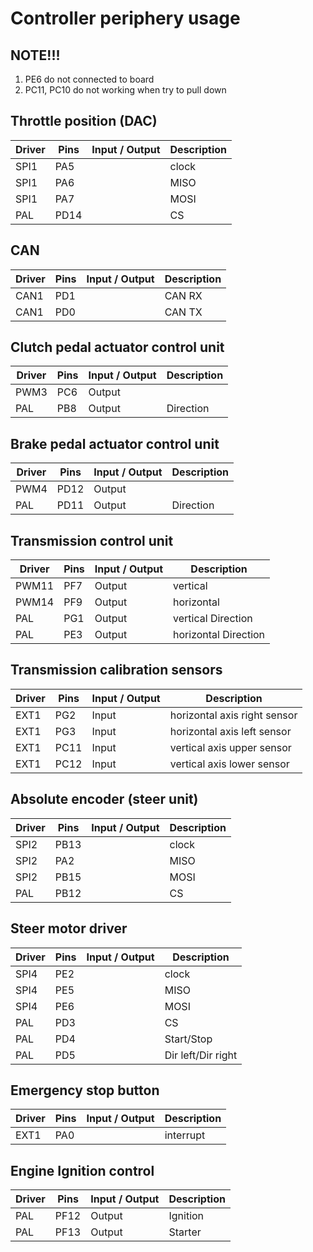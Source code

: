 # Controller periphery usage
 
## NOTE!!!
1) PE6 do not connected to board
2) PC11, PC10 do not working when try to pull down    


## Throttle position (DAC)
Driver | Pins | Input / Output | Description
-------|------|----------------|----------
SPI1   | PA5  |                | clock
SPI1   | PA6  |                | MISO
SPI1   | PA7  |                | MOSI
PAL    | PD14 |                | CS


## CAN 
Driver | Pins | Input / Output | Description
-------|------|----------------|----------
CAN1   | PD1  |                |CAN RX
CAN1   | PD0  |                |CAN TX


## Clutch pedal actuator control unit 
Driver | Pins | Input / Output | Description
-------|------|----------------|----------
PWM3   | PC6  | Output         |   
PAL    | PB8  | Output         | Direction



## Brake pedal actuator control unit 
Driver | Pins | Input / Output  | Description
-------|------|-----------------|------------
PWM4   | PD12 | Output          |   
PAL    | PD11 | Output          | Direction


## Transmission control unit 
Driver | Pins | Input / Output | Description
-------|------|----------------|------------
PWM11  | PF7  | Output         | vertical
PWM14  | PF9  | Output         | horizontal
PAL    | PG1  | Output         | vertical Direction
PAL    | PE3  | Output         | horizontal Direction

## Transmission calibration sensors 
Driver | Pins | Input / Output | Description
-------|------|----------------|------------
EXT1   |PG2   | Input          | horizontal axis right sensor
EXT1   |PG3   | Input          | horizontal axis left sensor
EXT1   |PC11  | Input          | vertical   axis upper sensor
EXT1   |PC12  | Input          | vertical   axis lower sensor   


## Absolute encoder (steer unit)
Driver | Pins | Input / Output | Description
-------|------|----------------|----------
SPI2   | PB13 |                | clock
SPI2   | PA2  |                | MISO
SPI2   | PB15 |                | MOSI
PAL    | PB12 |                | CS

## Steer motor driver
Driver | Pins | Input / Output | Description
-------|------|----------------|----------
SPI4   | PE2  |                | clock
SPI4   | PE5  |                | MISO
SPI4   | PE6  |                | MOSI
PAL    | PD3  |                | CS
PAL    | PD4  |                | Start/Stop
PAL    | PD5  |                | Dir left/Dir right



## Emergency stop button
Driver | Pins | Input / Output | Description
-------|------|----------------|----------
EXT1   | PA0  |                | interrupt

## Engine Ignition control
Driver | Pins | Input / Output | Description
-------|------|----------------|----------
PAL    | PF12 |   Output       | Ignition
PAL    | PF13 |   Output       | Starter


